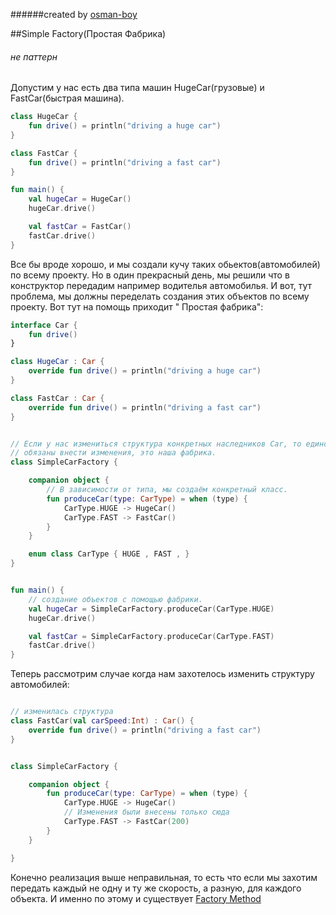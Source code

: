 ######created by [osman-boy](https://github.com/osman-boy)

##Simple Factory(Простая Фабрика) 
###### не паттерн
Допустим у нас есть два типа машин HugeCar(грузовые) и FastCar(быстрая машина).

```kotlin
class HugeCar {
    fun drive() = println("driving a huge car")
}

class FastCar {
    fun drive() = println("driving a fast car")
}

fun main() {
    val hugeCar = HugeCar()
    hugeCar.drive()

    val fastCar = FastCar()
    fastCar.drive()
}
```

Все бы вроде хорошо, и мы создали кучу таких обьектов(автомобилей) по всему проекту. Но в один
прекрасный день, мы решили что в конструктор передадим например водителья автомобилья. И вот, тут
проблема, мы должны переделать создания этих объектов по всему проекту. Вот тут на помощь приходит "
Простая фабрика":

```kotlin
interface Car {
    fun drive()
}

class HugeCar : Car {
    override fun drive() = println("driving a huge car")
}

class FastCar : Car {
    override fun drive() = println("driving a fast car")
}


// Если у нас измениться структура конкретных наследников Car, то единственное место где мы будем
// обязаны внести изменения, это наша фабрика.
class SimpleCarFactory {

    companion object {
        // В зависимости от типа, мы создаём конкретный класс.
        fun produceCar(type: CarType) = when (type) {
            CarType.HUGE -> HugeCar()
            CarType.FAST -> FastCar()
        }
    }

    enum class CarType { HUGE , FAST , }
}


fun main() {
    // создание объектов с помощью фабрики.
    val hugeCar = SimpleCarFactory.produceCar(CarType.HUGE)
    hugeCar.drive()

    val fastCar = SimpleCarFactory.produceCar(CarType.FAST)
    fastCar.drive()
}
```

Теперь рассмотрим случае когда нам захотелось изменить структуру автомобилей:
```kotlin

// изменилась структура
class FastCar(val carSpeed:Int) : Car() {
    override fun drive() = println("driving a fast car")
}


class SimpleCarFactory {

    companion object {
        fun produceCar(type: CarType) = when (type) {
            CarType.HUGE -> HugeCar()
            // Изменения были внесены только сюда
            CarType.FAST -> FastCar(200)
        }
    }

}

```
Конечно реализация выше неправильная, то есть что если мы захотим передать каждый не одну и ту
же скорость, а разную, для каждого объекта.
И именно по этому и существует [Factory Method]()